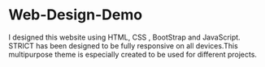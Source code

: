 # Web-Design-Demo
I designed this website using HTML, CSS , BootStrap and JavaScript.
STRICT has been designed to be fully responsive on all devices.This multipurpose theme is especially created to be used for different projects.
